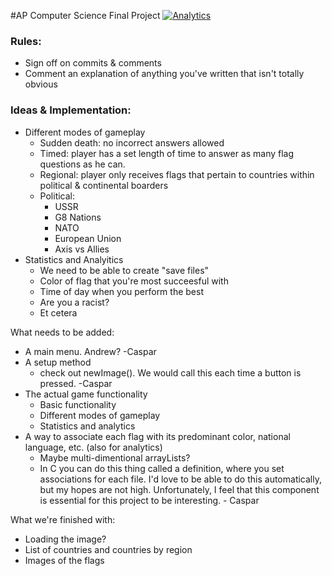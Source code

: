 #AP Computer Science Final Project
[![Analytics](https://ga-beacon.appspot.com/UA-46871910-2/FlagGame)](https://github.com/igrigorik/ga-beacon)


### Rules:
- Sign off on commits & comments
- Comment an explanation of anything you've written that isn't totally obvious

### Ideas & Implementation:
- Different modes of gameplay
    - Sudden death: no incorrect answers allowed
    - Timed: player has a set length of time to answer as many flag questions as he can. 
    - Regional: player only receives flags that pertain to countries within political & continental boarders
    - Political: 
        - USSR
        - G8 Nations
        - NATO
        - European Union
        - Axis vs Allies
- Statistics and Analyitics
    - We need to be able to create "save files"
    - Color of flag that you're most succeesful with
    - Time of day when you perform the best
    - Are you a racist?
    - Et cetera


What needs to be added:

- A main menu. Andrew? -Caspar
- A setup method
    - check out newImage(). We would call this each time a button is pressed. -Caspar
- The actual game functionality
    - Basic functionality
    - Different modes of gameplay
    - Statistics and analytics
- A way to associate each flag with its predominant color, national language, etc. (also for analytics)
   - Maybe multi-dimentional arrayLists?
   - In C you can do this thing called a definition, where you set associations for each file. I'd love to be able to do     this automatically, but my hopes are not high. Unfortunately, I feel that this component is essential for this          project to be interesting. - Caspar

What we're finished with:

- Loading the image?
- List of countries and countries by region
- Images of the flags
